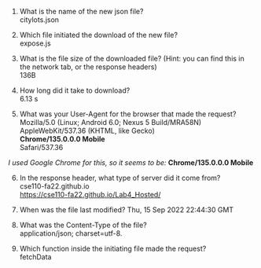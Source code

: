 
1. What is the name of the new json file?  
citylots.json

2. Which file initiated the download of the new file?  
expose.js  

3. What is the file size of the downloaded file? (Hint: you can find this in the network tab, or the response headers)  
136B

4. How long did it take to download?   
6.13 s

5. What was your User-Agent for the browser that made the request?
Mozilla/5.0 (Linux; Android 6.0; Nexus 5 Build/MRA58N)  
AppleWebKit/537.36 (KHTML, like Gecko)   
**Chrome/135.0.0.0 Mobile**  
Safari/537.36  

*I used Google Chrome for this, so it seems to be:* **Chrome/135.0.0.0 Mobile** 

6. In the response header, what type of server did it come from?  
cse110-fa22.github.io  
https://cse110-fa22.github.io/Lab4_Hosted/

7. When was the file last modified?
Thu, 15 Sep 2022 22:44:30 GMT

8. What was the Content-Type of the file?  
application/json; charset=utf-8.


9. Which function inside the initiating file made the request?  
fetchData